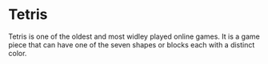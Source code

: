 # Tetris
Tetris is one of the oldest and most widley played online games.
It is a game piece that can have one of the seven shapes or blocks each with a distinct color.
